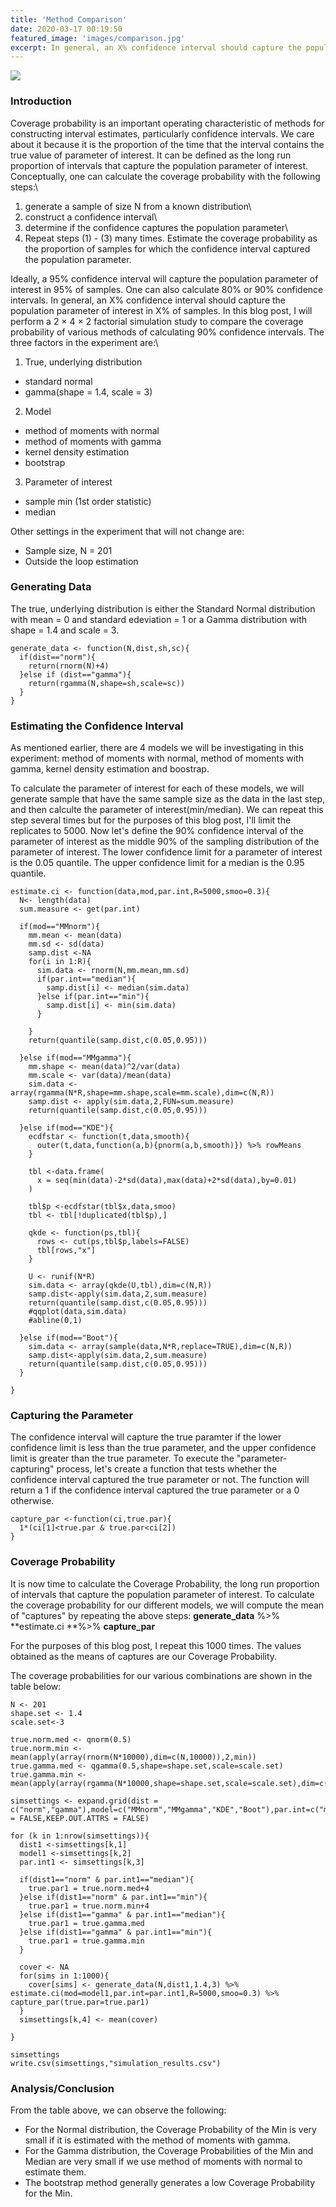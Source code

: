 ```yaml
---
title: 'Method Comparison'
date: 2020-03-17 00:19:50
featured_image: 'images/comparison.jpg'
excerpt: In general, an X% confidence interval should capture the population parameter of interest in X% of samples. In this blog post, I perform a 2 × 4 × 2 factorial simulation study to compare.. 
---
```


![](/images/comparison.jpg)

### Introduction
Coverage probability is an important operating characteristic of methods for constructing interval estimates, particularly confidence intervals. We care about it because it is the proportion of the time that the interval contains the true value of parameter of interest. It can be defined as the long run proportion of intervals that capture the population parameter of interest. Conceptually, one can calculate the coverage probability with the following steps:\
1. generate a sample of size N from a known distribution\
2. construct a confidence interval\
3. determine if the confidence captures the population parameter\
4. Repeat steps (1) - (3) many times. Estimate the coverage probability as the proportion of samples for which the confidence interval captured the population parameter.

Ideally, a 95% confidence interval will capture the population parameter of interest in 95% of samples. One can also calculate 80% or 90% confidence intervals. In general, an X% confidence interval should capture the population parameter of interest in X% of samples. In this blog post, I will perform a 2 × 4 × 2 factorial simulation study to compare the coverage probability of various methods of calculating 90% confidence intervals. The three factors in the experiment are:\

1. True, underlying distribution
- standard normal
- gamma(shape = 1.4, scale = 3)

2. Model
- method of moments with normal
- method of moments with gamma
- kernel density estimation
- bootstrap

3. Parameter of interest
- sample min (1st order statistic)
- median

Other settings in the experiment that will not change are:
- Sample size, N = 201
- Outside the loop estimation



### Generating Data
The true, underlying distribution is either the Standard Normal distribution with mean = 0 and standard edeviation = 1 or a Gamma distribution with shape = 1.4 and scale = 3.
```{r}
generate_data <- function(N,dist,sh,sc){
  if(dist=="norm"){
    return(rnorm(N)+4)
  }else if (dist=="gamma"){
    return(rgamma(N,shape=sh,scale=sc))
  }
}
```

### Estimating the Confidence Interval
As mentioned earlier, there are 4 models we will be investigating in this experiment: 
method of moments with normal, method of moments with gamma, kernel density estimation and boostrap.

To calculate the parameter of interest for each of these models, we will generate sample that have the same sample size as the data in the last step, and then calculte the parameter of interest(min/median). We can repeat this step several times but for the purposes of this blog post, I'll limit the replicates to 5000. Now let's define the 90% confidence interval of the parameter of interest as the middle 90% of the sampling distribution of the parameter of interest. The lower confidence limit for a parameter of interest is the 0.05 quantile. The upper confidence limit for a median is the 0.95 quantile.
```{r}
estimate.ci <- function(data,mod,par.int,R=5000,smoo=0.3){
  N<- length(data)
  sum.measure <- get(par.int)
  
  if(mod=="MMnorm"){
    mm.mean <- mean(data)
    mm.sd <- sd(data)
    samp.dist <-NA
    for(i in 1:R){
      sim.data <- rnorm(N,mm.mean,mm.sd)
      if(par.int=="median"){
        samp.dist[i] <- median(sim.data)
      }else if(par.int=="min"){
        samp.dist[i] <- min(sim.data)
      }
      
    }
    return(quantile(samp.dist,c(0.05,0.95)))
    
  }else if(mod=="MMgamma"){
    mm.shape <- mean(data)^2/var(data)
    mm.scale <- var(data)/mean(data)
    sim.data <- array(rgamma(N*R,shape=mm.shape,scale=mm.scale),dim=c(N,R))
    samp.dist <- apply(sim.data,2,FUN=sum.measure)
    return(quantile(samp.dist,c(0.05,0.95)))

  }else if(mod=="KDE"){
    ecdfstar <- function(t,data,smooth){
      outer(t,data,function(a,b){pnorm(a,b,smooth)}) %>% rowMeans
    }
    
    tbl <-data.frame(
      x = seq(min(data)-2*sd(data),max(data)+2*sd(data),by=0.01)
    )
    
    tbl$p <-ecdfstar(tbl$x,data,smoo)
    tbl <- tbl[!duplicated(tbl$p),]
    
    qkde <- function(ps,tbl){
      rows <- cut(ps,tbl$p,labels=FALSE)
      tbl[rows,"x"]
    }
    
    U <- runif(N*R)
    sim.data <- array(qkde(U,tbl),dim=c(N,R))
    samp.dist<-apply(sim.data,2,sum.measure)
    return(quantile(samp.dist,c(0.05,0.95)))
    #qqplot(data,sim.data)
    #abline(0,1)
    
  }else if(mod=="Boot"){
    sim.data <- array(sample(data,N*R,replace=TRUE),dim=c(N,R))
    samp.dist<-apply(sim.data,2,sum.measure)
    return(quantile(samp.dist,c(0.05,0.95)))
  }
  
}
```

### Capturing the Parameter
The confidence interval will capture the true paramter if the lower confidence limit is less than the true parameter, and the upper confidence limit is greater than the true parameter. To execute the "parameter-capturing" process, let's create a function that tests whether the confidence interval captured the true parameter or not. The function will return a 1 if the confidence interval captured the true parameter or a 0 otherwise.
```{r}
capture_par <-function(ci,true.par){
  1*(ci[1]<true.par & true.par<ci[2])
}
```

### Coverage Probability
It is now time to calculate the Coverage Probability, the long run proportion of intervals that capture the population parameter of interest. To calculate the coverage probability for our different models, we will compute the mean of "captures" by repeating the above steps:
**generate_data** %>% **estimate.ci **%>% **capture_par** 

For the purposes of this blog post, I repeat this 1000 times. The values obtained as the means of captures are our Coverage Probability.

The coverage probabilities for our various combinations are shown in the table below:

```{r}
N <- 201
shape.set <- 1.4
scale.set<-3

true.norm.med <- qnorm(0.5)
true.norm.min <- mean(apply(array(rnorm(N*10000),dim=c(N,10000)),2,min))
true.gamma.med <- qgamma(0.5,shape=shape.set,scale=scale.set)
true.gamma.min <- mean(apply(array(rgamma(N*10000,shape=shape.set,scale=scale.set),dim=c(N,10000)),2,min))

simsettings <- expand.grid(dist = c("norm","gamma"),model=c("MMnorm","MMgamma","KDE","Boot"),par.int=c("median","min"),cov.prab=NA,stringsAsFactors = FALSE,KEEP.OUT.ATTRS = FALSE)

for (k in 1:nrow(simsettings)){
  dist1 <-simsettings[k,1]
  model1 <-simsettings[k,2]
  par.int1 <- simsettings[k,3]
  
  if(dist1=="norm" & par.int1=="median"){
    true.par1 = true.norm.med+4
  }else if(dist1=="norm" & par.int1=="min"){
    true.par1 = true.norm.min+4
  }else if(dist1=="gamma" & par.int1=="median"){
    true.par1 = true.gamma.med
  }else if(dist1=="gamma" & par.int1=="min"){
    true.par1 = true.gamma.min
  }
  
  cover <- NA
  for(sims in 1:1000){
    cover[sims] <- generate_data(N,dist1,1.4,3) %>% estimate.ci(mod=model1,par.int=par.int1,R=5000,smoo=0.3) %>%      capture_par(true.par=true.par1)
  }
  simsettings[k,4] <- mean(cover)

}

simsettings
write.csv(simsettings,"simulation_results.csv")
```

### Analysis/Conclusion
From the table above, we can observe the following:
- For the Normal distribution, the Coverage Probability of the Min is very small if it is estimated with the method of moments with gamma.  
- For the Gamma distribution, the Coverage Probabilities of the Min and Median are very small if we use method of moments with normal to estimate them.
- The bootstrap method generally generates a low Coverage Probability for the Min.
